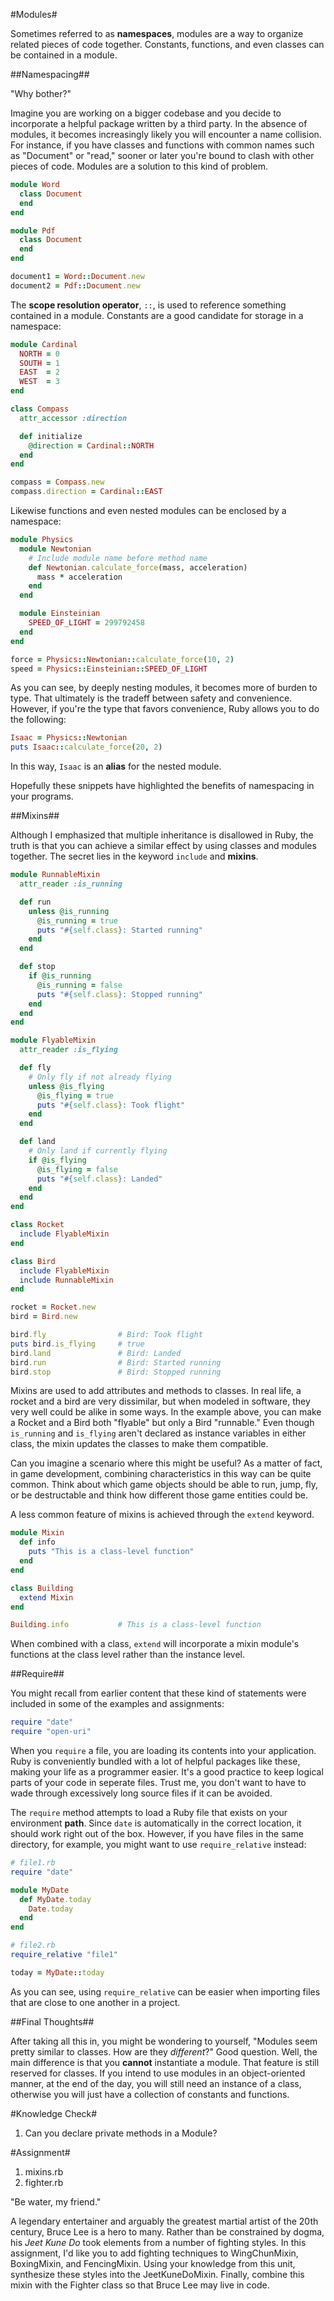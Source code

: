 #Modules#

Sometimes referred to as **namespaces**, modules are a way to organize related pieces of code together. Constants, functions, and even classes can be contained in a module.

##Namespacing##

"Why bother?"

Imagine you are working on a bigger codebase and you decide to incorporate a helpful package written by a third party. In the absence of modules, it becomes increasingly likely you will encounter a name collision. For instance, if you have classes and functions with common names such as "Document" or "read," sooner or later you're bound to clash with other pieces of code. Modules are a solution to this kind of problem.

```ruby
module Word
  class Document
  end
end

module Pdf
  class Document
  end
end

document1 = Word::Document.new
document2 = Pdf::Document.new
```

The **scope resolution operator**, ```::```, is used to reference something contained in a module. Constants are a good candidate for storage in a namespace:

```ruby
module Cardinal
  NORTH = 0
  SOUTH = 1
  EAST  = 2
  WEST  = 3
end

class Compass
  attr_accessor :direction

  def initialize
    @direction = Cardinal::NORTH
  end
end

compass = Compass.new
compass.direction = Cardinal::EAST
``` 

Likewise functions and even nested modules can be enclosed by a namespace:

```ruby
module Physics
  module Newtonian
    # Include module name before method name
    def Newtonian.calculate_force(mass, acceleration)
      mass * acceleration
    end
  end

  module Einsteinian
    SPEED_OF_LIGHT = 299792458
  end
end

force = Physics::Newtonian::calculate_force(10, 2)
speed = Physics::Einsteinian::SPEED_OF_LIGHT
```

As you can see, by deeply nesting modules, it becomes more of burden to type. That ultimately is the tradeff between safety and convenience. However, if you're the type that favors convenience, Ruby allows you to do the following:

```ruby
Isaac = Physics::Newtonian
puts Isaac::calculate_force(20, 2)
```

In this way, ```Isaac``` is an **alias** for the nested module.

Hopefully these snippets have highlighted the benefits of namespacing in your programs.

##Mixins##

Although I emphasized that multiple inheritance is disallowed in Ruby, the truth is that you can achieve a similar effect by using classes and modules together. The secret lies in the keyword ```include``` and **mixins**.

```ruby
module RunnableMixin
  attr_reader :is_running

  def run
    unless @is_running
      @is_running = true
      puts "#{self.class}: Started running"
    end
  end

  def stop
    if @is_running
      @is_running = false
      puts "#{self.class}: Stopped running"
    end
  end
end

module FlyableMixin
  attr_reader :is_flying

  def fly
    # Only fly if not already flying
    unless @is_flying
      @is_flying = true
      puts "#{self.class}: Took flight"
    end
  end

  def land
    # Only land if currently flying
    if @is_flying
      @is_flying = false
      puts "#{self.class}: Landed"
    end
  end
end

class Rocket
  include FlyableMixin
end

class Bird
  include FlyableMixin
  include RunnableMixin
end

rocket = Rocket.new
bird = Bird.new

bird.fly                # Bird: Took flight
puts bird.is_flying     # true
bird.land               # Bird: Landed
bird.run                # Bird: Started running
bird.stop               # Bird: Stopped running
```

Mixins are used to add attributes and methods to classes. In real life, a rocket and a bird are very dissimilar, but when modeled in software, they very well could be alike in some ways. In the example above, you can make a Rocket and a Bird both "flyable" but only a Bird "runnable." Even though ```is_running``` and ```is_flying``` aren't declared as instance variables in either class, the mixin updates the classes to make them compatible.

Can you imagine a scenario where this might be useful? As a matter of fact, in game development, combining characteristics in this way can be quite common. Think about which game objects should be able to run, jump, fly, or be destructable and think how different those game entities could be.

A less common feature of mixins is achieved through the ```extend``` keyword.

```ruby
module Mixin
  def info
    puts "This is a class-level function"
  end
end

class Building
  extend Mixin
end

Building.info           # This is a class-level function
```

When combined with a class, ```extend``` will incorporate a mixin module's functions at the class level rather than the instance level.

##Require##

You might recall from earlier content that these kind of statements were included in some of the examples and assignments:

```ruby
require "date"
require "open-uri"
```

When you ```require``` a file, you are loading its contents into your application. Ruby is conveniently bundled with a lot of helpful packages like these, making your life as a programmer easier. It's a good practice to keep logical parts of your code in seperate files. Trust me, you don't want to have to wade through excessively long source files if it can be avoided.

The ```require``` method attempts to load a Ruby file that exists on your environment **path**. Since ```date``` is automatically in the correct location, it should work right out of the box. However, if you have files in the same directory, for example, you might want to use ```require_relative``` instead:

```ruby
# file1.rb
require "date"

module MyDate
  def MyDate.today
    Date.today
  end
end
```

```ruby
# file2.rb
require_relative "file1"

today = MyDate::today
```

As you can see, using ```require_relative``` can be easier when importing files that are close to one another in a project.

##Final Thoughts##

After taking all this in, you might be wondering to yourself, "Modules seem pretty similar to classes. How are they *different*?" Good question. Well, the main difference is that you **cannot** instantiate a module. That feature is still reserved for classes. If you intend to use modules in an object-oriented manner, at the end of the day, you will still need an instance of a class, otherwise you will just have a collection of constants and functions.

#Knowledge Check#

1. Can you declare private methods in a Module? 

#Assignment#
1. mixins.rb
2. fighter.rb

"Be water, my friend."

A legendary entertainer and arguably the greatest martial artist of the 20th century, Bruce Lee is a hero to many. Rather than be constrained by dogma, his *Jeet Kune Do* took elements from a number of fighting styles. In this assignment, I'd like you to add fighting techniques to WingChunMixin, BoxingMixin, and FencingMixin. Using your knowledge from this unit, synthesize these styles into the JeetKuneDoMixin. Finally, combine this mixin with the Fighter class so that Bruce Lee may live in code.
